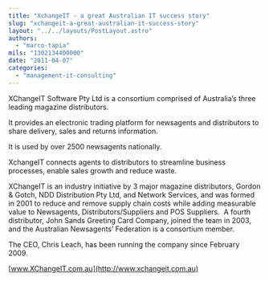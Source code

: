```yaml
---
title: "XchangeIT - a great Australian IT success story"
slug: "xchangeit-a-great-australian-it-success-story"
layout: "../../layouts/PostLayout.astro"
authors: 
  - "marco-tapia"
mils: "1302134400000"
date: "2011-04-07"
categories: 
  - "management-it-consulting"
---
```


XChangeIT Software Pty Ltd is a consortium comprised of Australia’s three leading magazine distributors. 

It provides an electronic trading platform for newsagents and distributors to share delivery, sales and returns information. 

It is used by over 2500 newsagents nationally. 

XchangeIT connects agents to distributors to streamline business processes, enable sales growth and reduce waste.

XChangeIT is an industry initiative by 3 major magazine distributors, Gordon & Gotch, NDD Distribution Pty Ltd, and Network Services, and was formed in 2001 to reduce and remove supply chain costs while adding measurable value to Newsagents, Distributors/Suppliers and POS Suppliers.  A fourth distributor, John Sands Greeting Card Company, joined the team in 2003, and the Australian Newsagents’ Federation is a consortium member.

The CEO, Chris Leach, has been running the company since February 2009. 

[www.XChangeIT.com.au](http://www.xchangeit.com.au)
